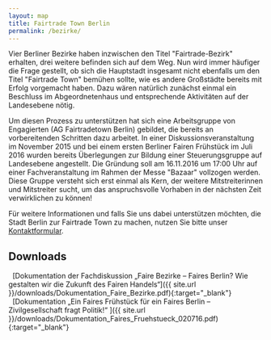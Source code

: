 ```yaml
---
layout: map
title: Fairtrade Town Berlin
permalink: /bezirke/
---
```


Vier Berliner Bezirke haben inzwischen den Titel "Fairtrade-Bezirk" erhalten, drei weitere befinden sich auf dem Weg. Nun wird immer häufiger die Frage gestellt, ob sich die Hauptstadt insgesamt nicht ebenfalls um den Titel "Fairtrade Town" bemühen sollte, wie es andere Großstädte bereits mit Erfolg vorgemacht haben. Dazu wären natürlich zunächst einmal ein Beschluss im Abgeordnetenhaus und entsprechende Aktivitäten auf der Landesebene nötig.   

Um diesen Prozess zu unterstützen hat sich eine Arbeitsgruppe von Engagierten (AG Fairtradetown Berlin) gebildet, die bereits an vorbereitenden Schritten dazu arbeitet. In einer Diskussionsveranstaltung im November 2015 und bei einem ersten Berliner Fairen Frühstück im Juli 2016 wurden bereits Überlegungen zur Bildung einer Steuerungsgruppe auf Landesebene angestellt. Die Gründung soll am 16.11.2016 um 17:00 Uhr auf einer Fachveranstaltung im Rahmen der Messe "Bazaar" vollzogen werden. Diese Gruppe versteht sich erst einmal als Kern, der weitere Mitstreiterinnen und Mitstreiter sucht, um das anspruchsvolle Vorhaben in der nächsten Zeit verwirklichen zu können! 

Für weitere Informationen und falls Sie uns dabei unterstützen möchten, die Stadt Berlin zur Fairtrade Town zu machen, nutzen Sie bitte unser [Kontaktformular]({{site.baseurl}}/kontakt).

## Downloads
<i class='fa fa-download fa-fw'></i>&nbsp;&nbsp;[Dokumentation der Fachdiskussion „Faire Bezirke – Faires Berlin? Wie
gestalten wir die Zukunft des Fairen Handels“]({{ site.url }}/downloads/Dokumentation_Faire_Bezirke.pdf){:target="_blank"}<br />
<i class='fa fa-download fa-fw'></i>&nbsp;&nbsp;[Dokumentation „Ein Faires Frühstück für ein Faires Berlin –
Zivilgesellschaft fragt Politik!“ ]({{ site.url }}/downloads/Dokumentation_Faires_Fruehstueck_020716.pdf){:target="_blank"}



